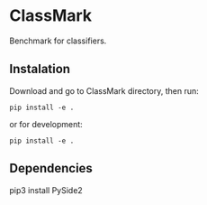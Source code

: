 # ClassMark
Benchmark for classifiers.
## Instalation
Download and go to ClassMark directory, then run:

	pip install -e .
	
or for development:

	pip install -e .
	
## Dependencies
pip3 install PySide2
